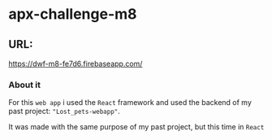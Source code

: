 # apx-challenge-m8

## URL:
https://dwf-m8-fe7d6.firebaseapp.com/

### About it

For this `web app` i used the `React` framework and used the backend of my past project: `"Lost_pets-webapp"`.

It was made with the same purpose of my past project, but this time in `React`
